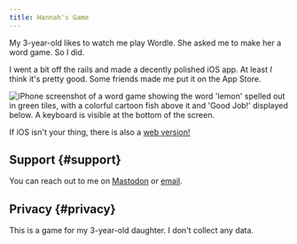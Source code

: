 ```yaml
---
title: Hannah's Game
---
```


My 3-year-old likes to watch me play Wordle. She asked me to make her a word game. So I did.

I went a bit off the rails and made a decently polished iOS app. At least _I_ think it's pretty good. Some friends made me put it on the App Store.

![iPhone screenshot of a word game showing the word 'lemon' spelled out in green tiles, with a colorful cartoon fish above it and 'Good Job!' displayed below. A keyboard is visible at the bottom of the screen.](/media/hannahs-game.png)

If iOS isn't your thing, there is also a [web version!](https://hannahsgame.samwarnick.com)

## Support {#support}

You can reach out to me on [Mastodon](https://mastodon.social/@samwarnick) or <a href="mailto:sam@warnick.me?subject=Hannah's Game">email</a>.

## Privacy {#privacy}

This is a game for my 3-year-old daughter. I don't collect any data.
